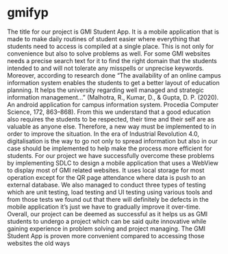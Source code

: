 # gmifyp
The title for our project is GMI Student App. It is a mobile application that is made to make daily routines of student easier where everything that students need to access is compiled at a single place. This is not only for convenience but also to solve problems as well. For some GMI websites needs a precise search text for it to find the right domain that the students intended to and will not tolerate any misspells or unprecise keywords. Moreover, according to research done “The availability of an online campus information system enables the students to get a better layout of education planning. It helps the university regarding well managed and strategic information management…” (Malhotra, R., Kumar, D., & Gupta, D. P. (2020). An android application for campus information system. Procedia Computer Science, 172, 863–868). From this we understand that a good education also requires the students to be respected, their time and their self are as valuable as anyone else. Therefore, a new way must be implemented to in order to improve the situation. In the era of Industrial Revolution 4.0, digitalisation is the way to go not only to spread information but also in our case should be implemented to help make the process more efficient for students. For our project we have successfully overcome these problems by implementing SDLC to design a mobile application that uses a WebView to display most of GMI related websites. It uses local storage for most operation except for the QR page attendance where data is push to an external database. We also managed to conduct three types of testing which are unit testing, load testing and UI testing using various tools and from those tests we found out that there will definitely be defects in the mobile application it’s just we have to gradually improve it over-time. Overall, our project can be deemed as successful as it helps us as GMI students to undergo a project which can be said quite innovative while gaining experience in problem solving and project managing. The GMI Student App is proven more convenient compared to accessing those websites the old ways
